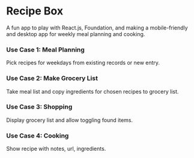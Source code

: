 # Recipe Box

A fun app to play with React.js, Foundation, and making a mobile-friendly and
desktop app for weekly meal planning and cooking.


### Use Case 1: Meal Planning
Pick recipes for weekdays from existing records or new entry.

### Use Case 2: Make Grocery List
Take meal list and copy ingredients for chosen recipes to grocery list.

### Use Case 3: Shopping
Display grocery list and allow toggling found items.

### Use Case 4: Cooking
Show recipe with notes, url, ingredients.

